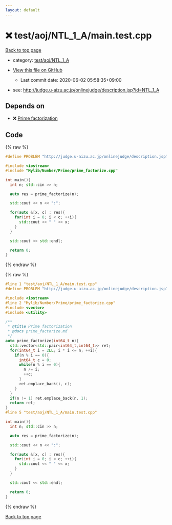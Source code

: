 ```yaml
---
layout: default
---
```


<!-- mathjax config similar to math.stackexchange -->
<script type="text/javascript" async
  src="https://cdnjs.cloudflare.com/ajax/libs/mathjax/2.7.5/MathJax.js?config=TeX-MML-AM_CHTML">
</script>
<script type="text/x-mathjax-config">
  MathJax.Hub.Config({
    TeX: { equationNumbers: { autoNumber: "AMS" }},
    tex2jax: {
      inlineMath: [ ['$','$'] ],
      processEscapes: true
    },
    "HTML-CSS": { matchFontHeight: false },
    displayAlign: "left",
    displayIndent: "2em"
  });
</script>

<script type="text/javascript" src="https://cdnjs.cloudflare.com/ajax/libs/jquery/3.4.1/jquery.min.js"></script>
<script src="https://cdn.jsdelivr.net/npm/jquery-balloon-js@1.1.2/jquery.balloon.min.js" integrity="sha256-ZEYs9VrgAeNuPvs15E39OsyOJaIkXEEt10fzxJ20+2I=" crossorigin="anonymous"></script>
<script type="text/javascript" src="../../../../assets/js/copy-button.js"></script>
<link rel="stylesheet" href="../../../../assets/css/copy-button.css" />


# :x: test/aoj/NTL_1_A/main.test.cpp

<a href="../../../../index.html">Back to top page</a>

* category: <a href="../../../../index.html#3008ead005d9a504d0a3e077716b71c1">test/aoj/NTL_1_A</a>
* <a href="{{ site.github.repository_url }}/blob/master/test/aoj/NTL_1_A/main.test.cpp">View this file on GitHub</a>
    - Last commit date: 2020-06-02 05:58:35+09:00


* see: <a href="http://judge.u-aizu.ac.jp/onlinejudge/description.jsp?id=NTL_1_A">http://judge.u-aizu.ac.jp/onlinejudge/description.jsp?id=NTL_1_A</a>


## Depends on

* :x: <a href="../../../../library/Mylib/Number/Prime/prime_factorize.cpp.html">Prime factorization</a>


## Code

<a id="unbundled"></a>
{% raw %}
```cpp
#define PROBLEM "http://judge.u-aizu.ac.jp/onlinejudge/description.jsp?id=NTL_1_A"

#include <iostream>
#include "Mylib/Number/Prime/prime_factorize.cpp"

int main(){
  int n; std::cin >> n;

  auto res = prime_factorize(n);

  std::cout << n << ":";

  for(auto &[x, c] : res){
    for(int i = 0; i < c; ++i){
      std::cout << " " << x;
    }
  }

  std::cout << std::endl;

  return 0;
}

```
{% endraw %}

<a id="bundled"></a>
{% raw %}
```cpp
#line 1 "test/aoj/NTL_1_A/main.test.cpp"
#define PROBLEM "http://judge.u-aizu.ac.jp/onlinejudge/description.jsp?id=NTL_1_A"

#include <iostream>
#line 2 "Mylib/Number/Prime/prime_factorize.cpp"
#include <vector>
#include <utility>

/**
 * @title Prime factorization
 * @docs prime_factorize.md
 */
auto prime_factorize(int64_t n){
  std::vector<std::pair<int64_t,int64_t>> ret;
  for(int64_t i = 2LL; i * i <= n; ++i){
    if(n % i == 0){
      int64_t c = 0;
      while(n % i == 0){
        n /= i;
        ++c;
      }
      ret.emplace_back(i, c);
    }
  }
  if(n != 1) ret.emplace_back(n, 1);
  return ret;
}
#line 5 "test/aoj/NTL_1_A/main.test.cpp"

int main(){
  int n; std::cin >> n;

  auto res = prime_factorize(n);

  std::cout << n << ":";

  for(auto &[x, c] : res){
    for(int i = 0; i < c; ++i){
      std::cout << " " << x;
    }
  }

  std::cout << std::endl;

  return 0;
}

```
{% endraw %}

<a href="../../../../index.html">Back to top page</a>

